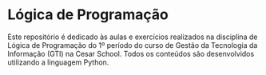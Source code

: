 # Lógica de Programação
Este repositório é dedicado às aulas e exercícios realizados na disciplina de Lógica de Programação do 1º período do curso de Gestão da Tecnologia da Informação (GTI) na Cesar School. Todos os conteúdos são desenvolvidos utilizando a linguagem Python.
